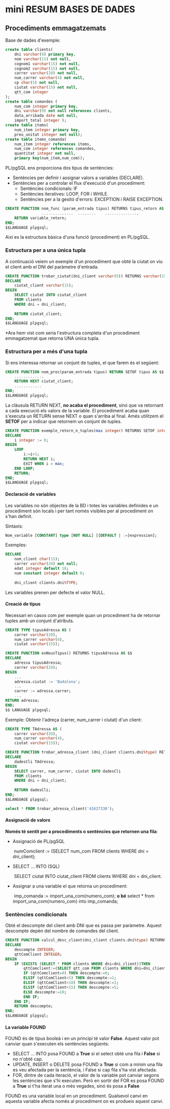 # mini RESUM BASES DE DADES

## Procediments emmagatzemats

Base de dades d'exemple:

```sql
create table clients(
    dni varchar(9) primary key,
    nom varchar(15) not null,
    cognom1 varchar(15) not null,
    cognom2 varchar(15) not null,
    carrer varchar(20) not null,
    num_carrer varchar(4) not null,
    cp char(5) not null,
    ciutat varchar(15) not null,
    qtt_com integer
);
create table comandes (
    num_com integer primary key,
    dni varchar(9) not null references clients,
    data_arribada date not null,
    import_total integer );
create table items(
    num_item integer primary key,
    preu_unitat integer not null);
create table items_comanda(
    num_item integer references items,
    num_com integer references comandes,
    quantitat integer not null,
    primary key(num_item,num_com));
```

PL/pgSQL ens proporciona dos tipus de sentències:

- Sentències per definir i assignar valors a variables (DECLARE).
- Sentències per a controlar el flux d'execució d'un procediment:
  - Sentències condicionals: IF
  - Sentències iteratives: LOOP, FOR i WHILE.
  - Sentències per a la gesitó d'errors: EXCEPTION i RAISE EXCEPTION.

```sql
CREATE FUNCTION nom_func (param_entrada tipus) RETURNS tipus_retorn AS $$
				..............	........	...............
	RETURN variable_retorn;
END;
$$LANGUAGE plpgsql;
```

Així es la estructura bàsica d'una funció (procediment) en PL/pgSQL.

### Estructura per a una única tupla

A continuació veiem un exemple d'un procediment que obté la ciutat on viu el client amb el DNI del paràmetre d'entrada.

```sql
CREATE FUNCTION trobar_ciutat(dni_client varchar(9)) RETURNS varchar(15) AS $$
DECLARE
	ciutat_client varchar(15);
BEGIN
	SELECT ciutat INTO ciutat_client
	FROM clients
	WHERE dni = dni_client;
	
	RETURN ciutat_client;
END;
$$LANGUAGE plpgsql;
```

*Ara hem vist com seria l'estructura completa d'un procediment emmagatzemat que retorna UNA única tupla.

### Estructura per a més d'una tupla

Si ens interessa retornar un conjunt de tuples, el que farem és el següent:

```sql
CREATE FUNCTION nom_proc(param_entrada tipus) RETURN SETOF tipus AS $$
	.............
	RETURN NEXT ciutat_client;
	............
END;
$$LANGUAGE plpgsql;
```

La clàusula RETURN NEXT,  **no acaba el procediment**, sinó que va retornant a cada execució els valors de la variable. El procediment acaba quan s'executa un RETURN sense NEXT o quan s'arriba al final. Amés utilitzem el **SETOF** per a indicar que retornem un conjunt de tuples.

```sql
CREATE FUNCTION exemple_retorn_n_tuples(max integer) RETURNS SETOF integer AS $$
DECLARE
	i integer := 0;
BEGIN
	LOOP
		i:=i+1;
		RETURN NEXT i;
		EXIT WHEN i = max;
	END LOOP;
	RETURN;
END;
$$LANGUAGE plpgsql;
```

#### Declaració de variables

Les variables no són objectes de la BD i totes les variables definides e un procediment són locals i per tant només visibles per al procediment on s'han definit.

Sintaxis:

```sql
Nom_variable [CONSTANT] type [NOT NULL] [{DEFAULT | :=}expression];
```

Exemples:

```sql
DECLARE
	nom_client char(15);
	carrer varchar(20) not null;
	edat integer default 18;
	num constant integer default 0;
	
	dni_client clients.dni%TYPE;
```

Les variables prenen per defecte el valor NULL.

#### Creació de tipus

Necessari en casos com per exemple quan un procediment ha de retornar tuples amb un conjunt d'atributs.

```sql
CREATE TYPE tipusAdressa AS (
	carrer varchar(20),
	num_carrer varchar(4),
	ciutat varchar(15));

CREATE FUNCTION exNousTipus() RETURNS tipusAdressa AS $$
DECLARE
	adressa tipusAdressa;
	carrer varchar(20);
BEGIN
	...
	adressa.ciutat := 'Badalona';
	...
	carrer := adressa.carrer;
	...
RETURN adressa;
END;
$$ LANGUAGE plpgsql;
```

Exemple: Obtenir l'adreça (carrer, num_carrer i ciutat) d'un client:

```sql
CREATE TYPE TAdressa AS (
	carrer varchar(20),
	num_carrer varchar(4),
	ciutat varchar(15));

CREATE FUNCTION trobar_adressa_client (dni_client clients.dni%type) RETURNS TAdressa AS $$
DECLARE
	dadesCli TAdressa;
BEGIN
	SELECT carrer, num_carrer, ciutat INTO dadesCli
	FROM clients
	WHERE dni = dni_client;
	
	RETURN dadesCli;
END;
$$LANGUAGE plpgsql;

select * FROM trobar_adressa_client('41627330');
```

#### Assignació de valors

**Només té sentit per a procediments o sentències que retornen una fila**:

- Assignació de PL/pgSQL

  ​	numComclient := (SELECT num_com
  					FROM clients
  					WHERE dni = dni_client);

- SELECT ... INTO  (SQL)

  ​	SELECT ciutat INTO ciutat_client
  	FROM clients
  	WHERE dni = dni_client.

- Assignar a una variable  el que retorna un procediment:

  ​	imp_comanda := import_una_com(numero_com);
  	**o bé**
  	select * from import_una_com(numero_com) into imp_comanda;

### Sentències condicionals

Obté el descompte del client amb DNI que es passa per paràmetre. Aquest descompte depèn del nombre de comandes del client.

```sql
CREATE FUNCTION calcul_desc_client(dni_client clients.dni%type) RETURNS integer AS $$
DECLARE
    descompte INTEGER;
    qttComClient INTEGER;
BEGIN
    IF (EXISTS (SELECT * FROM clients WHERE dni=dni_client))THEN
        qttComclient:=(SELECT qtt_com FROM clients WHERE dni=dni_client);
        IF (qttComclient=0) THEN descompte:=0;
        ELSIF (qttComClient<5) THEN descompte:=1;
        ELSIF (qttComClient<10) THEN descompte:=3;
        ELSIF (qttComClient<15) THEN descompte:=5;
        ELSE descompte:=10;
        END IF;
    END IF;
	RETURN descompte;
END;
$$LANGUAGE plpgsql;

```

#### La variable FOUND

FOUND és de tipus booleà i en un principi té valor **False**. Aquest valor pot canviar quan s'executen els sentències següents:

- SELECT ... INTO posa FOUND a **True** si el select obté una fila i **False** si no n'obté cap.
- UPDATE, INSERT o DELETE posa FOUND a **True** si com a mínim una fila es veu afectada per la sentència, i False si cap fila s'ha vist afectada.
- FOR, dintre de cada iteració, el valor de la variable pot canviar segons les sentències que s'hi executen. Però en sortir del FOR es posa FOUND a **True** si t'ha iterat una o més vegades, sinó és posa a **False**

FOUND es una variable local en un procediment. Qualsevol canvi en aquesta variable afecta només al procediment on es produeix aquest canvi.
